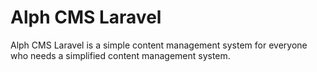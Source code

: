 # Alph CMS Laravel

Alph CMS Laravel is a simple content management system for everyone who needs a simplified content management system.
